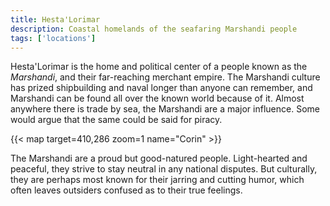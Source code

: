 ```yaml
---
title: Hesta'Lorimar
description: Coastal homelands of the seafaring Marshandi people
tags: ['locations']
---
```


Hesta'Lorimar is the home and political center of a people known as the _Marshandi_, and their far-reaching merchant empire. The Marshandi culture has prized shipbuilding and naval longer than anyone can remember, and Marshandi can be found all over the known world because of it. Almost anywhere there is trade by sea, the Marshandi are a major influence. Some would argue that the same could be said for piracy.

{{< map target=410,286 zoom=1 name="Corin" >}}

The Marshandi are a proud but good-natured people. Light-hearted and peaceful, they strive to stay neutral in any national disputes. But culturally, they are perhaps most known for their jarring and cutting humor, which often leaves outsiders confused as to their true feelings.

